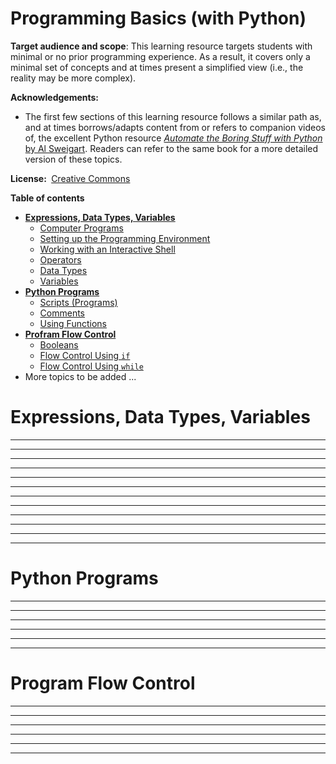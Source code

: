 <link rel="stylesheet" href="{{baseUrl}}/css/programming.css">

<div class="website-content">

# Programming Basics (with Python)

<tip-box> 

**Target audience and scope**: This learning resource targets students with minimal or no prior programming experience. As a result, it covers only a minimal set of concepts and at times present a simplified view (i.e., the reality may be more complex).

**Acknowledgements:**
* The first few sections of this learning resource follows a similar path as, and at times borrows/adapts content from or refers to companion videos of, the excellent Python resource [_Automate the Boring Stuff with Python_ by Al Sweigart](http://automatetheboringstuff.com/). Readers can refer to the same book for a more detailed version of these topics.

**License:&nbsp;** [Creative Commons](https://creativecommons.org/licenses/by-nc-sa/3.0/)
</tip-box>

**Table of contents**

* [**Expressions, Data Types, Variables**](#expressions-data-types-variables)
  * [Computer Programs](#computer-programs)
  * [Setting up the Programming Environment](#setting-up-the-programming-environment)
  * [Working with an Interactive Shell](#working-with-an-interactive-shell)
  * [Operators](#operators)
  * [Data Types](#data-types)
  * [Variables](#variables)
* [**Python Programs**](#python-programs)
  * [Scripts (Programs)](#scripts-programs)
  * [Comments](#comments)
  * [Using Functions](#using-functions)
* [**Profram Flow Control**](#program-flow-control)
  * [Booleans](#booleans)
  * [Flow Control Using `if`](#flow-control-using-if)
  * [Flow Control Using `while`](#flow-control-using-while)
* More topics to be added ...


# Expressions, Data Types, Variables

<include src="programs/text.md" /><hr><hr>
<include src="environment/text.md" /><hr><hr>
<include src="shell/text.md" /><hr><hr>
<include src="operators/text.md" /><hr><hr>
<include src="types/text.md" /><hr><hr>
<include src="variables/text.md" /><hr><hr>

# Python Programs

<include src="scripts/text.md" /><hr><hr>
<include src="comments/text.md" /><hr><hr>
<include src="usingFunctions/text.md" /><hr><hr>

# Program Flow Control

<include src="booleans/text.md" /><hr><hr>
<include src="if/text.md" /><hr><hr>
<include src="while/text.md" /><hr><hr>

</div>
